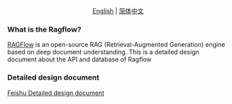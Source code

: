 <p align="center">
  <a href="./README.md">English</a> |
  <a href="./README_zh.md">简体中文</a>
</p>

### What is the Ragflow?

[RAGFlow](https://ragflow.io/) is an open-source RAG (Retrieval-Augmented Generation) engine based on deep document understanding. This is a detailed design document about the API and database of Ragflow


### Detailed design document
[Feishu Detailed design document](https://e0062t79ay.feishu.cn/wiki/TfTowi082isy5tkjwyjcegO8ndY)
